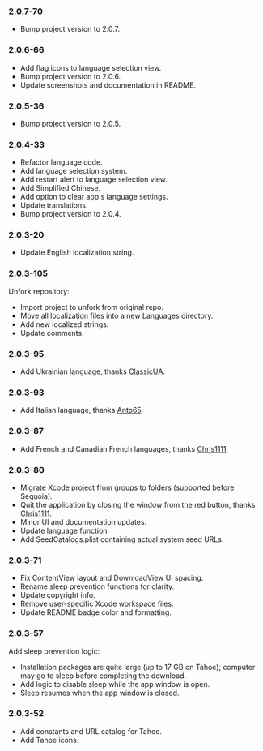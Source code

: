 ### 2.0.7-70

- Bump project version to 2.0.7.

### 2.0.6-66

- Add flag icons to language selection view.
- Bump project version to 2.0.6.
- Update screenshots and documentation in README.

### 2.0.5-36

- Bump project version to 2.0.5.

### 2.0.4-33

- Refactor language code.
- Add language selection system.
- Add restart alert to language selection view.
- Add Simplified Chinese.
- Add option to clear app's language settings.
- Update translations.
- Bump project version to 2.0.4.

### 2.0.3-20

- Update English localization string.

### 2.0.3-105

Unfork repository:
- Import project to unfork from original repo. 
- Move all localization files into a new Languages directory.
- Add new localized strings.
- Update comments.

### 2.0.3-95

- Add Ukrainian language, thanks [ClassicUA](https://github.com/ClassicUA).

### 2.0.3-93

- Add Italian language, thanks [Anto65](https://github.com/antuneddu).

### 2.0.3-87

- Add French and Canadian French languages, thanks [Chris1111](https://github.com/chris1111). 

### 2.0.3-80

- Migrate Xcode project from groups to folders (supported before Sequoia).
- Quit the application by closing the window from the red button, thanks [Chris1111](https://github.com/chris1111). 
- Minor UI and documentation updates.
- Update language function.
- Add SeedCatalogs.plist containing actual system seed URLs.

### 2.0.3-71

- Fix ContentView layout and DownloadView UI spacing.
- Rename sleep prevention functions for clarity.
- Update copyright info.
- Remove user-specific Xcode workspace files.
- Update README badge color and formatting.

### 2.0.3-57

Add sleep prevention logic:
- Installation packages are quite large (up to 17 GB on Tahoe); computer may go to sleep before completing the download.
- Add logic to disable sleep while the app window is open.
- Sleep resumes when the app window is closed.

### 2.0.3-52

- Add constants and URL catalog for Tahoe.
- Add Tahoe icons.

